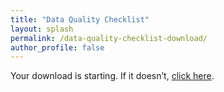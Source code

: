 ```yaml
---
title: "Data Quality Checklist"
layout: splash
permalink: /data-quality-checklist-download/
author_profile: false
---
```


<html lang="en">
<head>
  <meta charset="UTF-8" />
  <meta http-equiv="X-UA-Compatible" content="IE=edge" />
  <meta name="viewport" content="width=device-width, initial-scale=1.0" />
  <title>Download Starting...</title>
  <script>
    window.onload = function () {
      // Create a hidden link and trigger download
      const link = document.createElement('a');
      link.href = '/assets/Data-Enhancement-Checklist.pdf';
      link.download = 'LoveUnited-Data-Enhancement-Checklist.pdf'; // Desired filename
      document.body.appendChild(link);
      link.click();
      document.body.removeChild(link);

      // Redirect after delay
      setTimeout(function () {
        window.location.href = 'https://www.loveunited.solutions';
      }, 1200);
    };
  </script>
</head>
<body>
  <p>Your download is starting. If it doesn’t, <a href="/assets/Data-Enhancement-Checklist.pdf" download>click here</a>.</p>
</body>
</html>

